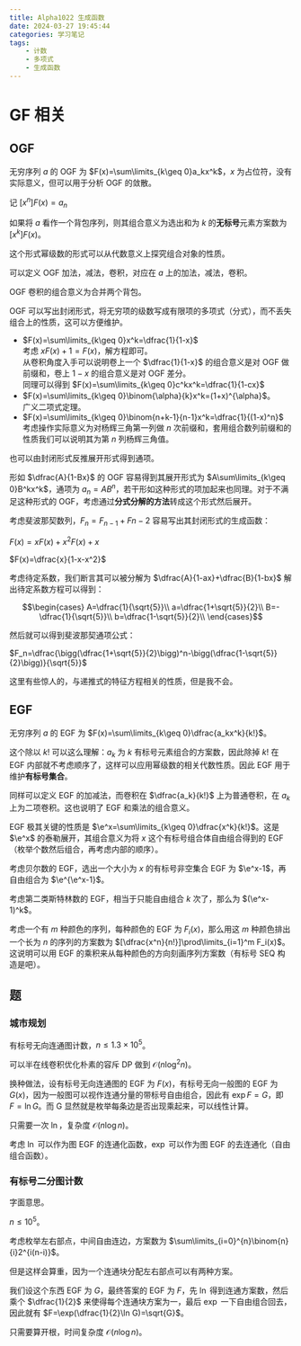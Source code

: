 ```yaml
---
title: Alpha1022 生成函数
date: 2024-03-27 19:45:44
categories: 学习笔记
tags:
	- 计数
	- 多项式
	- 生成函数
---
```

# GF 相关

## OGF

无穷序列 $a$ 的 OGF 为 $F(x)=\sum\limits_{k\geq 0}a_kx^k$，$x$ 为占位符，没有实际意义，但可以用于分析 OGF 的敛散。

记 $[x^n]F(x)=a_n$

如果将 $a$ 看作一个背包序列，则其组合意义为选出和为 $k$ 的**无标号**元素方案数为 $[x^k]F(x)$。

这个形式幂级数的形式可以从代数意义上探究组合对象的性质。

可以定义 OGF 加法，减法，卷积，对应在 $a$ 上的加法，减法，卷积。

OGF 卷积的组合意义为合并两个背包。

OGF 可以写出封闭形式，将无穷项的级数写成有限项的多项式（分式），而不丢失组合上的性质，这可以方便维护。

+ $F(x)=\sum\limits_{k\geq 0}x^k=\dfrac{1}{1-x}$  
考虑 $xF(x)+1=F(x)$，解方程即可。  
从卷积角度入手可以说明卷上一个 $\dfrac{1}{1-x}$ 的组合意义是对 OGF 做前缀和，卷上 $1-x$ 的组合意义是对 OGF 差分。  
同理可以得到 $F(x)=\sum\limits_{k\geq 0}c^kx^k=\dfrac{1}{1-cx}$  
+ $F(x)=\sum\limits_{k\geq 0}\binom{\alpha}{k}x^k=(1+x)^{\alpha}$。  
广义二项式定理。
+ $F(x)=\sum\limits_{k\geq 0}\binom{n+k-1}{n-1}x^k=\dfrac{1}{(1-x)^n}$  
考虑操作实际意义为对杨辉三角第一列做 $n$ 次前缀和，套用组合数列前缀和的性质我们可以说明其为第 $n$ 列杨辉三角值。

也可以由封闭形式反推展开形式得到通项。

形如 $\dfrac{A}{1-Bx}$ 的 OGF 容易得到其展开形式为 $A\sum\limits_{k\geq 0}B^kx^k$，通项为 $a_n=AB^n$，若干形如这种形式的项加起来也同理。对于不满足这种形式的 OGF，考虑通过**分式分解的方法**转成这个形式然后展开。

考虑斐波那契数列，$F_n=F_{n-1}+F{n-2}$ 容易写出其封闭形式的生成函数：

$F(x)=xF(x)+x^2F(x)+x$

$F(x)=\dfrac{x}{1-x-x^2}$

考虑待定系数，我们断言其可以被分解为 $\dfrac{A}{1-ax}+\dfrac{B}{1-bx}$ 解出待定系数方程可以得到：

$$\begin{cases}
A=\dfrac{1}{\sqrt{5}}\\
a=\dfrac{1+\sqrt{5}}{2}\\
B=-\dfrac{1}{\sqrt{5}}\\
b=\dfrac{1-\sqrt{5}}{2}\\
\end{cases}$$

然后就可以得到斐波那契通项公式：

$F_n=\dfrac{\bigg(\dfrac{1+\sqrt{5}}{2}\bigg)^n-\bigg(\dfrac{1-\sqrt{5}}{2}\bigg)}{\sqrt{5}}$

这里有些惊人的，与递推式的特征方程相关的性质，但是我不会。

## EGF

无穷序列 $a$ 的 EGF 为 $F(x)=\sum\limits_{k\geq 0}\dfrac{a_kx^k}{k!}$。

这个除以 $k!$ 可以这么理解：$a_k$ 为 $k$ 有标号元素组合的方案数，因此除掉 $k!$ 在 EGF 内部就不考虑顺序了，这样可以应用幂级数的相关代数性质。因此 EGF 用于维护**有标号集合**。

同样可以定义 EGF 的加减法，而卷积在 $\dfrac{a_k}{k!}$ 上为普通卷积，在 $a_k$ 上为二项卷积。这也说明了 EGF 和乘法的组合意义。

EGF 极其关键的性质是 $\e^x=\sum\limits_{k\geq 0}\dfrac{x^k}{k!}$。这是 $\e^x$ 的泰勒展开，其组合意义为将 $x$ 这个有标号组合体自由组合得到的 EGF（枚举个数然后组合，再考虑内部的顺序）。

考虑贝尔数的 EGF，选出一个大小为 $x$ 的有标号非空集合 EGF 为 $\e^x-1$，再自由组合为 $\e^{\e^x-1}$。

考虑第二类斯特林数的 EGF，相当于只能自由组合 $k$ 次了，那么为 $(\e^x-1)^k$。

考虑一个有 $m$ 种颜色的序列，每种颜色的 EGF 为 $F_i(x)$，那么用这 $m$ 种颜色排出一个长为 $n$ 的序列的方案数为 $[\dfrac{x^n}{n!}]\prod\limits_{i=1}^m F_i(x)$。这说明可以用 EGF 的乘积来从每种颜色的方向刻画序列方案数（有标号 SEQ 构造是吧）。

## 题

### 城市规划

有标号无向连通图计数，$n\leq 1.3\times 10^5$。

可以半在线卷积优化朴素的容斥 DP 做到 $\mathcal{O}(n\log^2n)$。

换种做法，设有标号无向连通图的 EGF 为 $F(x)$，有标号无向一般图的 EGF 为 $G(x)$，因为一般图可以视作连通分量的带标号自由组合，因此有 $\exp F=G$，即 $F=\ln G$。而 G 显然就是枚举每条边是否出现乘起来，可以线性计算。

只需要一次 $\ln$，复杂度 $\mathcal{O}(n\log n)$。

考虑 $\ln$ 可以作为图 EGF 的连通化函数，$\exp$ 可以作为图 EGF 的去连通化（自由组合函数）。

### 有标号二分图计数

字面意思。

$n\leq 10^5$。

考虑枚举左右部点，中间自由连边，方案数为 $\sum\limits_{i=0}^{n}\binom{n}{i}2^{i(n-i)}$。

但是这样会算重，因为一个连通块分配左右部点可以有两种方案。

我们设这个东西 EGF 为 $G$，最终答案的 EGF 为 $F$，先 $\ln$ 得到连通方案数，然后乘个 $\dfrac{1}{2}$ 来使得每个连通块方案为一，最后 $\exp$ 一下自由组合回去，因此就有 $F=\exp(\dfrac{1}{2}\ln G)=\sqrt{G}$。

只需要算开根，时间复杂度 $\mathcal{O}(n\log n)$。